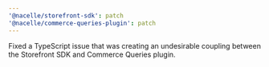```yaml
---
'@nacelle/storefront-sdk': patch
'@nacelle/commerce-queries-plugin': patch
---
```


Fixed a TypeScript issue that was creating an undesirable coupling between the Storefront SDK and Commerce Queries plugin.
